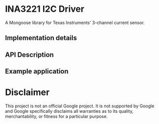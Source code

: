 # INA3221 I2C Driver

A Mongoose library for Texas Instruments' 3-channel current sensor.

## Implementation details

## API Description

## Example application

# Disclaimer

This project is not an official Google project. It is not supported by Google
and Google specifically disclaims all warranties as to its quality,
merchantability, or fitness for a particular purpose.
